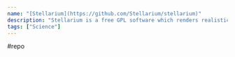 ```yaml
---
name: "[Stellarium](https://github.com/Stellarium/stellarium)"
description: "Stellarium is a free GPL software which renders realistic skies in real time with OpenGL. It is available for Linux/Unix, Windows and macOS. With Stellarium, you really see what you can see with your eyes, binoculars or a small telescope."
tags: ["Science"]
---
```

#repo